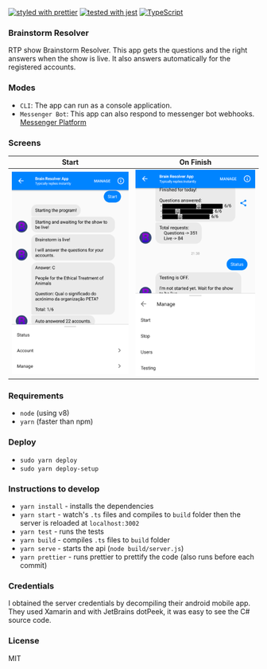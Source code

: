 [![styled with prettier](https://img.shields.io/badge/styled_with-prettier-ff69b4.svg)](https://github.com/prettier/prettier)
[![tested with jest](https://img.shields.io/badge/tested_with-jest-99424f.svg)](https://github.com/facebook/jest)
[![TypeScript](https://badges.frapsoft.com/typescript/code/typescript.svg?v=101)](https://github.com/ellerbrock/typescript-badges/)

### Brainstorm Resolver

RTP show Brainstorm Resolver. This app gets the questions and the right answers when the show is live. It also answers automatically for the registered accounts.

### Modes
- `CLI`: The app can run as a console application.
- `Messenger Bot`: This app can also respond to messenger bot webhooks. [Messenger Platform](https://developers.facebook.com/docs/messenger-platform/getting-started/quick-start)

### Screens

Start                      |  On Finish
:-------------------------:|:-------------------------:
![Screen 1](screens/1.png) |  ![Screen 2](screens/2.png)


### Requirements
- `node` (using v8)
- `yarn` (faster than npm)

### Deploy
- `sudo yarn deploy` 
- `sudo yarn deploy-setup` 

### Instructions to develop
- `yarn install` - installs the dependencies
- `yarn start` - watch's `.ts` files and compiles to `build` folder then the server is reloaded at `localhost:3002`
- `yarn test` - runs the tests
- `yarn build` - compiles `.ts` files to `build` folder
- `yarn serve` - starts the api (`node build/server.js`)
- `yarn prettier` - runs prettier to prettify the code (also runs before each commit)

### Credentials

I obtained the server credentials by decompiling their android mobile app. They used Xamarin and with JetBrains dotPeek, it was easy to see the C# source code.

### License
MIT
